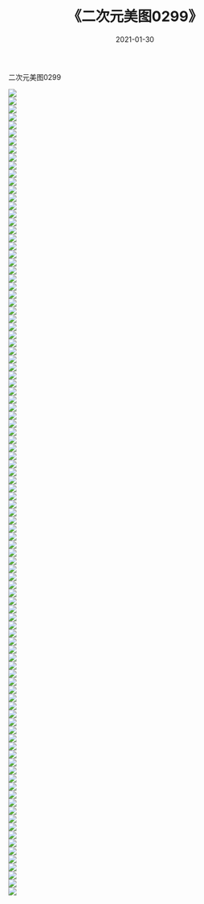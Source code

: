 ﻿---
layout: post
title:  《二次元美图0299》
date:   2021-01-30
img: http://imgx.orgx.ga/二次元/2021/二次元美图0299/000.jpg
categories: [美女, 清纯, 唯美]
---

二次元美图0299

 ![](http://imgx.orgx.ga/二次元/2021/二次元美图0299/001.jpg) <br>![](http://imgx.orgx.ga/二次元/2021/二次元美图0299/002.jpg) <br>![](http://imgx.orgx.ga/二次元/2021/二次元美图0299/003.jpg) <br>![](http://imgx.orgx.ga/二次元/2021/二次元美图0299/004.jpg) <br>![](http://imgx.orgx.ga/二次元/2021/二次元美图0299/005.jpg) <br>![](http://imgx.orgx.ga/二次元/2021/二次元美图0299/006.jpg) <br>![](http://imgx.orgx.ga/二次元/2021/二次元美图0299/007.jpg) <br>![](http://imgx.orgx.ga/二次元/2021/二次元美图0299/008.jpg) <br>![](http://imgx.orgx.ga/二次元/2021/二次元美图0299/009.jpg) <br>![](http://imgx.orgx.ga/二次元/2021/二次元美图0299/010.jpg) <br>![](http://imgx.orgx.ga/二次元/2021/二次元美图0299/011.jpg) <br>![](http://imgx.orgx.ga/二次元/2021/二次元美图0299/012.jpg) <br>![](http://imgx.orgx.ga/二次元/2021/二次元美图0299/013.jpg) <br>![](http://imgx.orgx.ga/二次元/2021/二次元美图0299/014.jpg) <br>![](http://imgx.orgx.ga/二次元/2021/二次元美图0299/015.jpg) <br>![](http://imgx.orgx.ga/二次元/2021/二次元美图0299/016.jpg) <br>![](http://imgx.orgx.ga/二次元/2021/二次元美图0299/017.jpg) <br>![](http://imgx.orgx.ga/二次元/2021/二次元美图0299/018.jpg) <br>![](http://imgx.orgx.ga/二次元/2021/二次元美图0299/019.jpg) <br>![](http://imgx.orgx.ga/二次元/2021/二次元美图0299/020.jpg) <br>![](http://imgx.orgx.ga/二次元/2021/二次元美图0299/021.jpg) <br>![](http://imgx.orgx.ga/二次元/2021/二次元美图0299/022.jpg) <br>![](http://imgx.orgx.ga/二次元/2021/二次元美图0299/023.jpg) <br>![](http://imgx.orgx.ga/二次元/2021/二次元美图0299/024.jpg) <br>![](http://imgx.orgx.ga/二次元/2021/二次元美图0299/025.jpg) <br>![](http://imgx.orgx.ga/二次元/2021/二次元美图0299/026.jpg) <br>![](http://imgx.orgx.ga/二次元/2021/二次元美图0299/027.jpg) <br>![](http://imgx.orgx.ga/二次元/2021/二次元美图0299/028.jpg) <br>![](http://imgx.orgx.ga/二次元/2021/二次元美图0299/029.jpg) <br>![](http://imgx.orgx.ga/二次元/2021/二次元美图0299/030.jpg) <br>![](http://imgx.orgx.ga/二次元/2021/二次元美图0299/031.jpg) <br>![](http://imgx.orgx.ga/二次元/2021/二次元美图0299/032.jpg) <br>![](http://imgx.orgx.ga/二次元/2021/二次元美图0299/033.jpg) <br>![](http://imgx.orgx.ga/二次元/2021/二次元美图0299/034.jpg) <br>![](http://imgx.orgx.ga/二次元/2021/二次元美图0299/035.jpg) <br>![](http://imgx.orgx.ga/二次元/2021/二次元美图0299/036.jpg) <br>![](http://imgx.orgx.ga/二次元/2021/二次元美图0299/037.jpg) <br>![](http://imgx.orgx.ga/二次元/2021/二次元美图0299/038.jpg) <br>![](http://imgx.orgx.ga/二次元/2021/二次元美图0299/039.jpg) <br>![](http://imgx.orgx.ga/二次元/2021/二次元美图0299/040.jpg) <br>![](http://imgx.orgx.ga/二次元/2021/二次元美图0299/041.jpg) <br>![](http://imgx.orgx.ga/二次元/2021/二次元美图0299/042.jpg) <br>![](http://imgx.orgx.ga/二次元/2021/二次元美图0299/043.jpg) <br>![](http://imgx.orgx.ga/二次元/2021/二次元美图0299/044.jpg) <br>![](http://imgx.orgx.ga/二次元/2021/二次元美图0299/045.jpg) <br>![](http://imgx.orgx.ga/二次元/2021/二次元美图0299/046.jpg) <br>![](http://imgx.orgx.ga/二次元/2021/二次元美图0299/047.jpg) <br>![](http://imgx.orgx.ga/二次元/2021/二次元美图0299/048.jpg) <br>![](http://imgx.orgx.ga/二次元/2021/二次元美图0299/049.jpg) <br>![](http://imgx.orgx.ga/二次元/2021/二次元美图0299/050.jpg) <br>![](http://imgx.orgx.ga/二次元/2021/二次元美图0299/051.jpg) <br>![](http://imgx.orgx.ga/二次元/2021/二次元美图0299/052.jpg) <br>![](http://imgx.orgx.ga/二次元/2021/二次元美图0299/053.jpg) <br>![](http://imgx.orgx.ga/二次元/2021/二次元美图0299/054.jpg) <br>![](http://imgx.orgx.ga/二次元/2021/二次元美图0299/055.jpg) <br>![](http://imgx.orgx.ga/二次元/2021/二次元美图0299/056.jpg) <br>![](http://imgx.orgx.ga/二次元/2021/二次元美图0299/057.jpg) <br>![](http://imgx.orgx.ga/二次元/2021/二次元美图0299/058.jpg) <br>![](http://imgx.orgx.ga/二次元/2021/二次元美图0299/059.jpg) <br>![](http://imgx.orgx.ga/二次元/2021/二次元美图0299/060.jpg) <br>![](http://imgx.orgx.ga/二次元/2021/二次元美图0299/061.jpg) <br>![](http://imgx.orgx.ga/二次元/2021/二次元美图0299/062.jpg) <br>![](http://imgx.orgx.ga/二次元/2021/二次元美图0299/063.jpg) <br>![](http://imgx.orgx.ga/二次元/2021/二次元美图0299/064.jpg) <br>![](http://imgx.orgx.ga/二次元/2021/二次元美图0299/065.jpg) <br>![](http://imgx.orgx.ga/二次元/2021/二次元美图0299/066.jpg) <br>![](http://imgx.orgx.ga/二次元/2021/二次元美图0299/067.jpg) <br>![](http://imgx.orgx.ga/二次元/2021/二次元美图0299/068.jpg) <br>![](http://imgx.orgx.ga/二次元/2021/二次元美图0299/069.jpg) <br>![](http://imgx.orgx.ga/二次元/2021/二次元美图0299/070.jpg) <br>![](http://imgx.orgx.ga/二次元/2021/二次元美图0299/071.jpg) <br>![](http://imgx.orgx.ga/二次元/2021/二次元美图0299/072.jpg) <br>![](http://imgx.orgx.ga/二次元/2021/二次元美图0299/073.jpg) <br>![](http://imgx.orgx.ga/二次元/2021/二次元美图0299/074.jpg) <br>![](http://imgx.orgx.ga/二次元/2021/二次元美图0299/075.jpg) <br>![](http://imgx.orgx.ga/二次元/2021/二次元美图0299/076.jpg) <br>![](http://imgx.orgx.ga/二次元/2021/二次元美图0299/077.jpg) <br>![](http://imgx.orgx.ga/二次元/2021/二次元美图0299/078.jpg) <br>![](http://imgx.orgx.ga/二次元/2021/二次元美图0299/079.jpg) <br>![](http://imgx.orgx.ga/二次元/2021/二次元美图0299/080.jpg) <br>![](http://imgx.orgx.ga/二次元/2021/二次元美图0299/081.jpg) <br>![](http://imgx.orgx.ga/二次元/2021/二次元美图0299/082.jpg) <br>![](http://imgx.orgx.ga/二次元/2021/二次元美图0299/083.jpg) <br>![](http://imgx.orgx.ga/二次元/2021/二次元美图0299/084.jpg) <br>![](http://imgx.orgx.ga/二次元/2021/二次元美图0299/085.jpg) <br>![](http://imgx.orgx.ga/二次元/2021/二次元美图0299/086.jpg) <br>![](http://imgx.orgx.ga/二次元/2021/二次元美图0299/087.jpg) <br>![](http://imgx.orgx.ga/二次元/2021/二次元美图0299/088.jpg) <br>![](http://imgx.orgx.ga/二次元/2021/二次元美图0299/089.jpg) <br>![](http://imgx.orgx.ga/二次元/2021/二次元美图0299/090.jpg) <br>![](http://imgx.orgx.ga/二次元/2021/二次元美图0299/091.jpg) <br>![](http://imgx.orgx.ga/二次元/2021/二次元美图0299/092.jpg) <br>![](http://imgx.orgx.ga/二次元/2021/二次元美图0299/093.jpg) <br>![](http://imgx.orgx.ga/二次元/2021/二次元美图0299/094.jpg) <br>![](http://imgx.orgx.ga/二次元/2021/二次元美图0299/095.jpg) <br>![](http://imgx.orgx.ga/二次元/2021/二次元美图0299/096.jpg) <br>![](http://imgx.orgx.ga/二次元/2021/二次元美图0299/097.jpg) <br>![](http://imgx.orgx.ga/二次元/2021/二次元美图0299/098.jpg) <br>![](http://imgx.orgx.ga/二次元/2021/二次元美图0299/099.jpg) <br>![](http://imgx.orgx.ga/二次元/2021/二次元美图0299/100.jpg) <br>